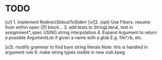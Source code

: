 # TODO

[v/] 1. implement RedirectStdoutToStderr
[v/]2. (opt) Use Fibers. resume from within open {|f| block...
3. add tests to StringLiteral, test in assignment*_spec USING string interpolation
4. Expand Argument to return a possible ArgumentList if given a name with a glob E.g. file*.rb, etc.


[x]5. modify grammar to find bare string literals
  Note: this is handled in argument rule
6. make string types visible in new vish.kpeg